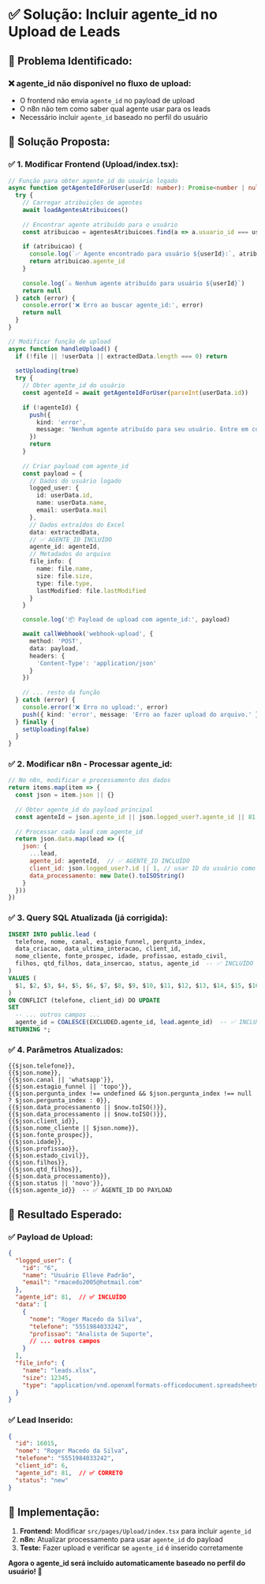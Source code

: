 # ✅ Solução: Incluir agente_id no Upload de Leads

## 🎯 **Problema Identificado:**

### **❌ agente_id não disponível no fluxo de upload:**
- O frontend não envia `agente_id` no payload de upload
- O n8n não tem como saber qual agente usar para os leads
- Necessário incluir `agente_id` baseado no perfil do usuário

## 🔧 **Solução Proposta:**

### **✅ 1. Modificar Frontend (Upload/index.tsx):**

```typescript
// Função para obter agente_id do usuário logado
async function getAgenteIdForUser(userId: number): Promise<number | null> {
  try {
    // Carregar atribuições de agentes
    await loadAgentesAtribuicoes()
    
    // Encontrar agente atribuído para o usuário
    const atribuicao = agentesAtribuicoes.find(a => a.usuario_id === userId)
    
    if (atribuicao) {
      console.log(`✅ Agente encontrado para usuário ${userId}:`, atribuicao.agente_id)
      return atribuicao.agente_id
    }
    
    console.log(`⚠️ Nenhum agente atribuído para usuário ${userId}`)
    return null
  } catch (error) {
    console.error('❌ Erro ao buscar agente_id:', error)
    return null
  }
}

// Modificar função de upload
async function handleUpload() {
  if (!file || !userData || extractedData.length === 0) return
  
  setUploading(true)
  try {
    // Obter agente_id do usuário
    const agenteId = await getAgenteIdForUser(parseInt(userData.id))
    
    if (!agenteId) {
      push({ 
        kind: 'error', 
        message: 'Nenhum agente atribuído para seu usuário. Entre em contato com o administrador.' 
      })
      return
    }
    
    // Criar payload com agente_id
    const payload = {
      // Dados do usuário logado
      logged_user: {
        id: userData.id,
        name: userData.name,
        email: userData.mail
      },
      // Dados extraídos do Excel
      data: extractedData,
      // ✅ AGENTE_ID INCLUÍDO
      agente_id: agenteId,
      // Metadados do arquivo
      file_info: {
        name: file.name,
        size: file.size,
        type: file.type,
        lastModified: file.lastModified
      }
    }

    console.log('📦 Payload de upload com agente_id:', payload)

    await callWebhook('webhook-upload', { 
      method: 'POST', 
      data: payload,
      headers: {
        'Content-Type': 'application/json'
      }
    })
    
    // ... resto da função
  } catch (error) {
    console.error('❌ Erro no upload:', error)
    push({ kind: 'error', message: 'Erro ao fazer upload do arquivo.' })
  } finally {
    setUploading(false)
  }
}
```

### **✅ 2. Modificar n8n - Processar agente_id:**

```javascript
// No n8n, modificar o processamento dos dados
return items.map(item => {
  const json = item.json || {}
  
  // Obter agente_id do payload principal
  const agenteId = json.agente_id || json.logged_user?.agente_id || 81 // fallback
  
  // Processar cada lead com agente_id
  return json.data.map(lead => ({
    json: {
      ...lead,
      agente_id: agenteId,  // ✅ AGENTE_ID INCLUÍDO
      client_id: json.logged_user?.id || 1, // usar ID do usuário como client_id
      data_processamento: new Date().toISOString()
    }
  }))
})
```

### **✅ 3. Query SQL Atualizada (já corrigida):**

```sql
INSERT INTO public.lead (
  telefone, nome, canal, estagio_funnel, pergunta_index,
  data_criacao, data_ultima_interacao, client_id,
  nome_cliente, fonte_prospec, idade, profissao, estado_civil,
  filhos, qtd_filhos, data_insercao, status, agente_id  -- ✅ INCLUÍDO
)
VALUES (
  $1, $2, $3, $4, $5, $6, $7, $8, $9, $10, $11, $12, $13, $14, $15, $16, $17, $18
)
ON CONFLICT (telefone, client_id) DO UPDATE
SET
  -- ... outros campos ...
  agente_id = COALESCE(EXCLUDED.agente_id, lead.agente_id)  -- ✅ INCLUÍDO
RETURNING *;
```

### **✅ 4. Parâmetros Atualizados:**

```
{{$json.telefone}}, 
{{$json.nome}}, 
{{$json.canal || 'whatsapp'}}, 
{{$json.estagio_funnel || 'topo'}}, 
{{$json.pergunta_index !== undefined && $json.pergunta_index !== null ? $json.pergunta_index : 0}}, 
{{$json.data_processamento || $now.toISO()}}, 
{{$json.data_processamento || $now.toISO()}}, 
{{$json.client_id}}, 
{{$json.nome_cliente || $json.nome}}, 
{{$json.fonte_prospec}}, 
{{$json.idade}}, 
{{$json.profissao}}, 
{{$json.estado_civil}}, 
{{$json.filhos}}, 
{{$json.qtd_filhos}}, 
{{$json.data_processamento}}, 
{{$json.status || 'novo'}}, 
{{$json.agente_id}}  -- ✅ AGENTE_ID DO PAYLOAD
```

## 🎉 **Resultado Esperado:**

### **✅ Payload de Upload:**
```json
{
  "logged_user": {
    "id": "6",
    "name": "Usuário Elleve Padrão",
    "email": "rmacedo2005@hotmail.com"
  },
  "agente_id": 81,  // ✅ INCLUÍDO
  "data": [
    {
      "nome": "Roger Macedo da Silva",
      "telefone": "5551984033242",
      "profissao": "Analista de Suporte",
      // ... outros campos
    }
  ],
  "file_info": {
    "name": "leads.xlsx",
    "size": 12345,
    "type": "application/vnd.openxmlformats-officedocument.spreadsheetml.sheet"
  }
}
```

### **✅ Lead Inserido:**
```json
{
  "id": 16015,
  "nome": "Roger Macedo da Silva",
  "telefone": "5551984033242",
  "client_id": 6,
  "agente_id": 81,  // ✅ CORRETO
  "status": "new"
}
```

## 🚀 **Implementação:**

1. **Frontend:** Modificar `src/pages/Upload/index.tsx` para incluir `agente_id`
2. **n8n:** Atualizar processamento para usar `agente_id` do payload
3. **Teste:** Fazer upload e verificar se `agente_id` é inserido corretamente

**Agora o agente_id será incluído automaticamente baseado no perfil do usuário! 🚀**

